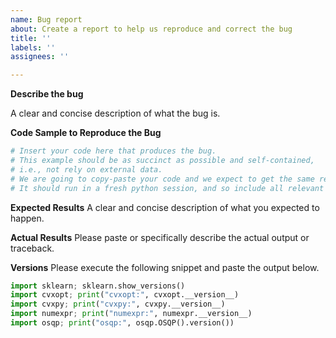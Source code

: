 ```yaml
---
name: Bug report
about: Create a report to help us reproduce and correct the bug
title: ''
labels: ''
assignees: ''

---
```


<!--
Before submitting a bug, please make sure the issue hasn't been already
addressed by searching through the past issues.
-->

**Describe the bug**

A clear and concise description of what the bug is.

**Code Sample to Reproduce the Bug**

```python
# Insert your code here that produces the bug.
# This example should be as succinct as possible and self-contained,
# i.e., not rely on external data.
# We are going to copy-paste your code and we expect to get the same result as you.
# It should run in a fresh python session, and so include all relevant imports.
```

**Expected Results**
A clear and concise description of what you expected to happen.

**Actual Results**
Please paste or specifically describe the actual output or traceback.

**Versions**
Please execute the following snippet and paste the output below.

```python
import sklearn; sklearn.show_versions()
import cvxopt; print("cvxopt:", cvxopt.__version__)
import cvxpy; print("cvxpy:", cvxpy.__version__)
import numexpr; print("numexpr:", numexpr.__version__)
import osqp; print("osqp:", osqp.OSQP().version())
```
